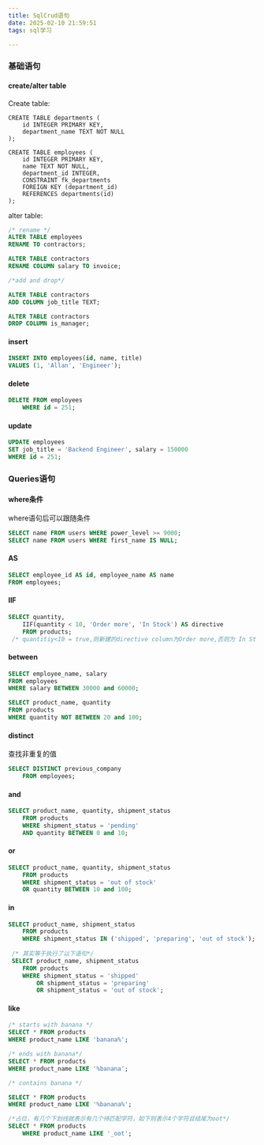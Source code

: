 ```yaml
---
title: SqlCrud语句
date: 2025-02-10 21:59:51
tags: sql学习

---
```


### 基础语句

#### create/alter table

Create table:

```sqlite
CREATE TABLE departments (
    id INTEGER PRIMARY KEY,
    department_name TEXT NOT NULL
);

CREATE TABLE employees (
    id INTEGER PRIMARY KEY,
    name TEXT NOT NULL,
    department_id INTEGER,
    CONSTRAINT fk_departments
    FOREIGN KEY (department_id)
    REFERENCES departments(id)
);
```

alter table:

```sql
/* rename */
ALTER TABLE employees
RENAME TO contractors;

ALTER TABLE contractors
RENAME COLUMN salary TO invoice;

/*add and drop*/

ALTER TABLE contractors
ADD COLUMN job_title TEXT;

ALTER TABLE contractors
DROP COLUMN is_manager;
```

#### insert

```sql
INSERT INTO employees(id, name, title)
VALUES (1, 'Allan', 'Engineer');
```

#### delete

```sql
DELETE FROM employees
    WHERE id = 251;
```

#### update

```sql
UPDATE employees
SET job_title = 'Backend Engineer', salary = 150000
WHERE id = 251;
```

### Queries语句

#### where条件

where语句后可以跟随条件

```sql
SELECT name FROM users WHERE power_level >= 9000;
SELECT name FROM users WHERE first_name IS NULL;
```

#### AS

```sql
SELECT employee_id AS id, employee_name AS name
FROM employees;
```

#### IIF

```sql
SELECT quantity,
    IIF(quantity < 10, 'Order more', 'In Stock') AS directive
    FROM products;
 /* quantitiy<10 = true,则新建的directive column为Order more,否则为 In Stock */
```

#### between

```sql
SELECT employee_name, salary
FROM employees
WHERE salary BETWEEN 30000 and 60000;

SELECT product_name, quantity
FROM products
WHERE quantity NOT BETWEEN 20 and 100;
```

#### distinct

查找非重复的值

```sql
SELECT DISTINCT previous_company
    FROM employees;
```

#### and

```sql
SELECT product_name, quantity, shipment_status
    FROM products
    WHERE shipment_status = 'pending'
    AND quantity BETWEEN 0 and 10;
```

#### or

```sql
SELECT product_name, quantity, shipment_status
    FROM products
    WHERE shipment_status = 'out of stock'
    OR quantity BETWEEN 10 and 100;
```

#### in

```sql
SELECT product_name, shipment_status
    FROM products
    WHERE shipment_status IN ('shipped', 'preparing', 'out of stock');
    
 /* 其实等于执行了以下语句*/
 SELECT product_name, shipment_status
    FROM products
    WHERE shipment_status = 'shipped'
        OR shipment_status = 'preparing'
        OR shipment_status = 'out of stock';
```

#### like

```sql
/* starts with banana */
SELECT * FROM products
WHERE product_name LIKE 'banana%';

/* ends with banana*/
SELECT * FROM products
WHERE product_name LIKE '%banana';

/* contains banana */

SELECT * FROM products
WHERE product_name LIKE '%banana%';

/*占位，有几个下划线就表示有几个待匹配字符，如下则表示4个字符且结尾为oot*/
SELECT * FROM products
    WHERE product_name LIKE '_oot';
    
 
```

